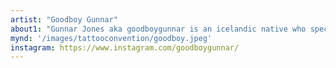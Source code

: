 ```yaml
---
artist: "Goodboy Gunnar"
about1: "Gunnar Jones aka goodboygunnar is an icelandic native who specialises in traditional and bold tattoos. Gunnar has been tattooing since 2022 and is currently an working at Moonstone tattoo Studio in Reykjavík, Iceland."
mynd: '/images/tattooconvention/goodboy.jpeg'
instagram: https://www.instagram.com/goodboygunnar/
---
```


